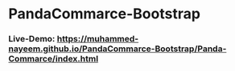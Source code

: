 # PandaCommarce-Bootstrap

### Live-Demo: https://muhammed-nayeem.github.io/PandaCommarce-Bootstrap/Panda-Commarce/index.html
